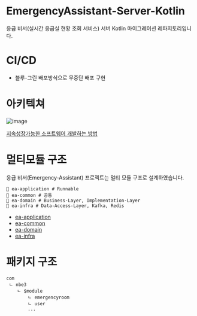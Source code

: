 # EmergencyAssistant-Server-Kotlin
응급 비서(실시간 응급실 현황 조회 서비스) 서버 Kotlin 마이그레이션 레파지토리입니다.

# CI/CD

- 블루-그린 배포방식으로 무중단 배포 구현

# 아키텍쳐

![image](https://github.com/COS-project/cos-backend/assets/128073698/de0f406e-4b73-477f-bba3-f6caaaead435)

[지속성장가능한 소프트웨어 개발하는 방법](https://geminikims.medium.com/%EC%A7%80%EC%86%8D-%EC%84%B1%EC%9E%A5-%EA%B0%80%EB%8A%A5%ED%95%9C-%EC%86%8C%ED%94%84%ED%8A%B8%EC%9B%A8%EC%96%B4%EB%A5%BC-%EB%A7%8C%EB%93%A4%EC%96%B4%EA%B0%80%EB%8A%94-%EB%B0%A9%EB%B2%95-97844c5dab63)

# 멀티모듈 구조

응급 비서(Emergency-Assistant) 프로젝트는 멀티 모듈 구조로 설계하였습니다.

```
📁 ea-application # Runnable
📁 ea-common # 공통
📁 ea-domain # Business-Layer, Implementation-Layer
📁 ea-infra # Data-Access-Layer, Kafka, Redis
```

- [ea-application](https://github.com/prgrms-be-devcourse/NBE1_2_Team06/blob/develop/ea-application/README.md)
- [ea-common](https://github.com/prgrms-be-devcourse/NBE1_2_Team06/blob/develop/ea-common/README.md)
- [ea-domain](https://github.com/prgrms-be-devcourse/NBE1_2_Team06/blob/develop/ea-domain/README.md)
- [ea-infra](https://github.com/prgrms-be-devcourse/NBE1_2_Team06/blob/develop/ea-infra/README.md)

# 패키지 구조

```
com
 ㄴ nbe3
    ㄴ $module
        ㄴ emergencyroom
        ㄴ user
        ...
```
